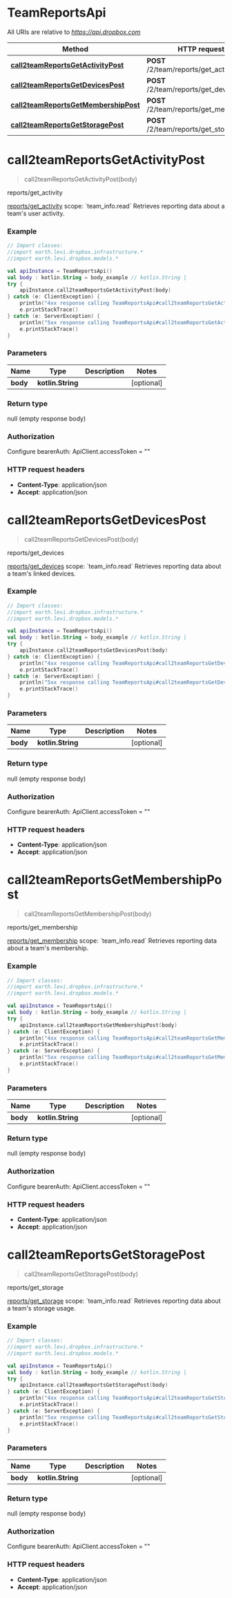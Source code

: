 # TeamReportsApi

All URIs are relative to *https://api.dropbox.com*

Method | HTTP request | Description
------------- | ------------- | -------------
[**call2teamReportsGetActivityPost**](TeamReportsApi.md#call2teamReportsGetActivityPost) | **POST** /2/team/reports/get_activity | reports/get_activity
[**call2teamReportsGetDevicesPost**](TeamReportsApi.md#call2teamReportsGetDevicesPost) | **POST** /2/team/reports/get_devices | reports/get_devices
[**call2teamReportsGetMembershipPost**](TeamReportsApi.md#call2teamReportsGetMembershipPost) | **POST** /2/team/reports/get_membership | reports/get_membership
[**call2teamReportsGetStoragePost**](TeamReportsApi.md#call2teamReportsGetStoragePost) | **POST** /2/team/reports/get_storage | reports/get_storage


<a name="call2teamReportsGetActivityPost"></a>
# **call2teamReportsGetActivityPost**
> call2teamReportsGetActivityPost(body)

reports/get_activity

[reports/get_activity](https://www.dropbox.com/developers/documentation/http/teams#team-reports-get_activity)  scope: &#x60;team_info.read&#x60;  Retrieves reporting data about a team&#39;s user activity.

### Example
```kotlin
// Import classes:
//import earth.levi.dropbox.infrastructure.*
//import earth.levi.dropbox.models.*

val apiInstance = TeamReportsApi()
val body : kotlin.String = body_example // kotlin.String | 
try {
    apiInstance.call2teamReportsGetActivityPost(body)
} catch (e: ClientException) {
    println("4xx response calling TeamReportsApi#call2teamReportsGetActivityPost")
    e.printStackTrace()
} catch (e: ServerException) {
    println("5xx response calling TeamReportsApi#call2teamReportsGetActivityPost")
    e.printStackTrace()
}
```

### Parameters

Name | Type | Description  | Notes
------------- | ------------- | ------------- | -------------
 **body** | **kotlin.String**|  | [optional]

### Return type

null (empty response body)

### Authorization


Configure bearerAuth:
    ApiClient.accessToken = ""

### HTTP request headers

 - **Content-Type**: application/json
 - **Accept**: application/json

<a name="call2teamReportsGetDevicesPost"></a>
# **call2teamReportsGetDevicesPost**
> call2teamReportsGetDevicesPost(body)

reports/get_devices

[reports/get_devices](https://www.dropbox.com/developers/documentation/http/teams#team-reports-get_devices)  scope: &#x60;team_info.read&#x60;  Retrieves reporting data about a team&#39;s linked devices.

### Example
```kotlin
// Import classes:
//import earth.levi.dropbox.infrastructure.*
//import earth.levi.dropbox.models.*

val apiInstance = TeamReportsApi()
val body : kotlin.String = body_example // kotlin.String | 
try {
    apiInstance.call2teamReportsGetDevicesPost(body)
} catch (e: ClientException) {
    println("4xx response calling TeamReportsApi#call2teamReportsGetDevicesPost")
    e.printStackTrace()
} catch (e: ServerException) {
    println("5xx response calling TeamReportsApi#call2teamReportsGetDevicesPost")
    e.printStackTrace()
}
```

### Parameters

Name | Type | Description  | Notes
------------- | ------------- | ------------- | -------------
 **body** | **kotlin.String**|  | [optional]

### Return type

null (empty response body)

### Authorization


Configure bearerAuth:
    ApiClient.accessToken = ""

### HTTP request headers

 - **Content-Type**: application/json
 - **Accept**: application/json

<a name="call2teamReportsGetMembershipPost"></a>
# **call2teamReportsGetMembershipPost**
> call2teamReportsGetMembershipPost(body)

reports/get_membership

[reports/get_membership](https://www.dropbox.com/developers/documentation/http/teams#team-reports-get_membership)  scope: &#x60;team_info.read&#x60;  Retrieves reporting data about a team&#39;s membership.

### Example
```kotlin
// Import classes:
//import earth.levi.dropbox.infrastructure.*
//import earth.levi.dropbox.models.*

val apiInstance = TeamReportsApi()
val body : kotlin.String = body_example // kotlin.String | 
try {
    apiInstance.call2teamReportsGetMembershipPost(body)
} catch (e: ClientException) {
    println("4xx response calling TeamReportsApi#call2teamReportsGetMembershipPost")
    e.printStackTrace()
} catch (e: ServerException) {
    println("5xx response calling TeamReportsApi#call2teamReportsGetMembershipPost")
    e.printStackTrace()
}
```

### Parameters

Name | Type | Description  | Notes
------------- | ------------- | ------------- | -------------
 **body** | **kotlin.String**|  | [optional]

### Return type

null (empty response body)

### Authorization


Configure bearerAuth:
    ApiClient.accessToken = ""

### HTTP request headers

 - **Content-Type**: application/json
 - **Accept**: application/json

<a name="call2teamReportsGetStoragePost"></a>
# **call2teamReportsGetStoragePost**
> call2teamReportsGetStoragePost(body)

reports/get_storage

[reports/get_storage](https://www.dropbox.com/developers/documentation/http/teams#team-reports-get_storage)  scope: &#x60;team_info.read&#x60;  Retrieves reporting data about a team&#39;s storage usage.

### Example
```kotlin
// Import classes:
//import earth.levi.dropbox.infrastructure.*
//import earth.levi.dropbox.models.*

val apiInstance = TeamReportsApi()
val body : kotlin.String = body_example // kotlin.String | 
try {
    apiInstance.call2teamReportsGetStoragePost(body)
} catch (e: ClientException) {
    println("4xx response calling TeamReportsApi#call2teamReportsGetStoragePost")
    e.printStackTrace()
} catch (e: ServerException) {
    println("5xx response calling TeamReportsApi#call2teamReportsGetStoragePost")
    e.printStackTrace()
}
```

### Parameters

Name | Type | Description  | Notes
------------- | ------------- | ------------- | -------------
 **body** | **kotlin.String**|  | [optional]

### Return type

null (empty response body)

### Authorization


Configure bearerAuth:
    ApiClient.accessToken = ""

### HTTP request headers

 - **Content-Type**: application/json
 - **Accept**: application/json


